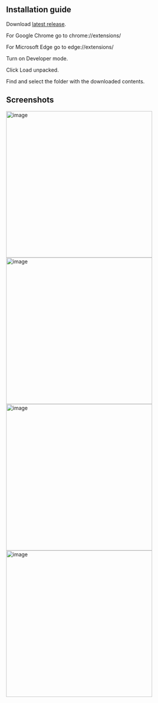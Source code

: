 **Installation guide**
-----------------------
  Download [latest release](https://github.com/danielobCA/QuickCopy/releases).
  
  For Google Chrome go to chrome://extensions/
  
  For Microsoft Edge go to edge://extensions/
  
  Turn on Developer mode.
  
  Click Load unpacked.
  
  Find and select the folder with the downloaded contents.

Screenshots
-----------------------

<img width="396" alt="image" src="https://github.com/user-attachments/assets/31775ead-7a60-4847-906c-05c238d1ebda">


<img width="396" alt="image" src="https://github.com/user-attachments/assets/147d8f1c-937b-4452-ace7-f491c48ca9df">
<img width="396" alt="image" src="https://github.com/user-attachments/assets/831295f1-99bb-48df-96a0-b5a3d1ac03bc">
<img width="396" alt="image" src="https://github.com/user-attachments/assets/55cbc3ad-cd7d-4461-ad80-8e83157900fc">









